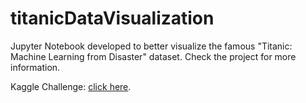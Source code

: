 # titanicDataVisualization

Jupyter Notebook developed to better visualize the famous "Titanic: Machine Learning from Disaster" dataset.
Check the project for more information.

Kaggle Challenge: [click here](https://www.kaggle.com/c/titanic).
